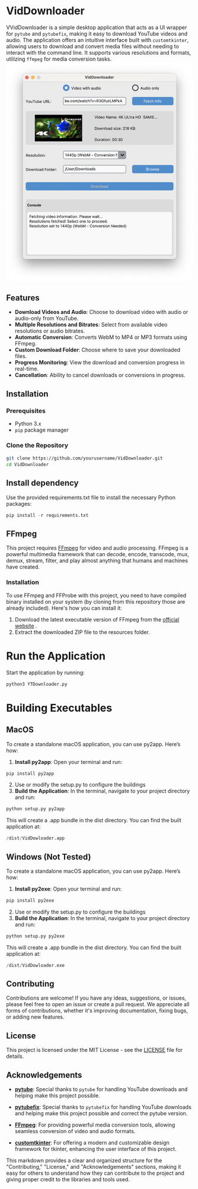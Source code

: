 # VidDownloader

VVidDownloader is a simple desktop application that acts as a UI wrapper for `pytube` and `pytubefix`, making it easy to download YouTube videos and audio. The application offers an intuitive interface built with `customtkinter`, allowing users to download and convert media files without needing to interact with the command line. It supports various resolutions and formats, utilizing `ffmpeg` for media conversion tasks.
![](https://github.com/AndreaSillano/VidDownloader/blob/main/images/exampleImage.png)

## Features

- **Download Videos and Audio**: Choose to download video with audio or audio-only from YouTube.
- **Multiple Resolutions and Bitrates**: Select from available video resolutions or audio bitrates.
- **Automatic Conversion**: Converts WebM to MP4 or MP3 formats using FFmpeg.
- **Custom Download Folder**: Choose where to save your downloaded files.
- **Progress Monitoring**: View the download and conversion progress in real-time.
- **Cancellation**: Ability to cancel downloads or conversions in progress.

## Installation

### Prerequisites

- Python 3.x
- `pip` package manager

### Clone the Repository

```bash
git clone https://github.com/yourusername/VidDownloader.git
cd VidDownloader
```

## Install dependency
Use the provided requirements.txt file to install the necessary Python packages:
```python
pip install -r requirements.txt
```

## FFmpeg

This project requires [FFmpeg](https://ffmpeg.org/) for video and audio processing. FFmpeg is a powerful multimedia framework that can decode, encode, transcode, mux, demux, stream, filter, and play almost anything that humans and machines have created.

### Installation

To use FFmpeg and FFProbe with this project, you need to have compiled binary installed on your system (by cloning from this repository those are already included). Here's how you can install it:

1. Download the latest executable version of FFmpeg from the [official website](https://ffmpeg.org/download.html) .
2. Extract the downloaded ZIP file to the resources folder.

# Run the Application

Start the application by running:
```python
python3 YTDownloader.py
```

# Building Executables
## MacOS
To create a standalone macOS application, you can use py2app. Here’s how:
1. **Install py2app**: Open your terminal and run:
```python
pip install py2app
```
2. Use or modify the setup.py to configure the buildings
3. **Build the Application**: In the terminal, navigate to your project directory and run:
```python
python setup.py py2app
```
This will create a .app bundle in the dist directory. You can find the built application at: 
```python
/dist/VidDowloader.app
```

## Windows (Not Tested)
To create a standalone macOS application, you can use py2app. Here’s how:
1. **Install py2exe**: Open your terminal and run:
```python
pip install py2exe
```
2. Use or modify the setup.py to configure the buildings
3. **Build the Application**: In the terminal, navigate to your project directory and run:
```python
python setup.py py2exe
```
This will create a .app bundle in the dist directory. You can find the built application at: 
```python
/dist/VidDowloader.exe
```

## Contributing

Contributions are welcome! If you have any ideas, suggestions, or issues, please feel free to open an issue or create a pull request. We appreciate all forms of contributions, whether it's improving documentation, fixing bugs, or adding new features.



## License

This project is licensed under the MIT License - see the [LICENSE](./LICENSE) file for details.

## Acknowledgements



- [**pytube**](https://github.com/pytube/pytube): Special thanks to `pytube` for handling YouTube downloads and helping make this project possible.

- [**pytubefix**](https://github.com/JuanBindez/pytubefix): Special thanks to `pytubefix` for handling YouTube downloads and helping make this project possible and correct the pytube version.

- [**FFmpeg**](https://ffmpeg.org/download.html): For providing powerful media conversion tools, allowing seamless conversion of video and audio formats.

- [**customtkinter**](https://github.com/tomschimansky/customtkinter): For offering a modern and customizable design framework for tkinter, enhancing the user interface of this project.


This markdown provides a clear and organized structure for the "Contributing," "License," and "Acknowledgements" sections, making it easy for others to understand how they can contribute to the project and giving proper credit to the libraries and tools used.



